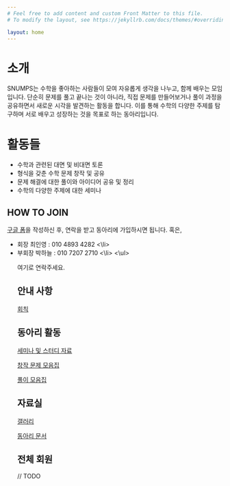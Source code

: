 ```yaml
---
# Feel free to add content and custom Front Matter to this file.
# To modify the layout, see https://jekyllrb.com/docs/themes/#overriding-theme-defaults

layout: home
---
```


# 소개

SNUMPS는 수학을 좋아하는 사람들이 모여 자유롭게 생각을 나누고, 함께 배우는 모임입니다. 단순히 문제를 풀고 끝나는 것이 아니라, 직접 문제를 만들어보거나 풀이 과정을 공유하면서 새로운 시각을 발견하는 활동을 합니다. 이를 통해 수학의 다양한 주제를 탐구하며 서로 배우고 성장하는 것을 목표로 하는 동아리입니다.

# 활동들

- 수학과 관련된 대면 및 비대면 토론
- 형식을 갖춘 수학 문제 창작 및 공유
- 문제 해결에 대한 풀이와 아이디어 공유 및 정리
- 수학의 다양한 주제에 대한 세미나

## **HOW TO JOIN**

[구글 폼](https://tinyurl.com/SNUMPS)을 작성하신 후, 연락을 받고 동아리에 가입하시면 됩니다. 혹은,

<ul>
<li>회장 최인영 : 010 4893 4282 <\li>
<li>부회장 박하늘 : 010 7207 2710 <\li>
<\ul>

여기로 연락주세요.

## 안내 사항

[회칙 ]({{site.url}}/rules/)

## 동아리 활동

[세미나 및 스터디 자료](https://www.notion.so/14d576d7d67480b8ac3fd36863713e5e?pvs=21)

[창작 문제 모음집](https://www.notion.so/14d576d7d67480d68a6df53025441e34?pvs=21)

[풀이 모음집](https://www.notion.so/163576d7d67480d198aade3fba2b77ae?pvs=21)

## 자료실

[갤러리]({{site.url}}/images/)

[동아리 문서]()

## 전체 회원
// TODO